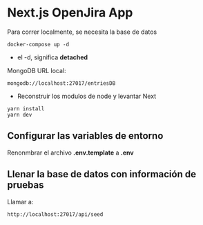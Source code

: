 # Next.js OpenJira App

Para correr localmente, se necesita la base de datos

```
docker-compose up -d
```

- el -d, significa **detached**

MongoDB URL local:

```
mongodb://localhost:27017/entriesDB
```

- Reconstruir los modulos de node y levantar Next

```
yarn install
yarn dev
```

## Configurar las variables de entorno

Renonmbrar el archivo **.env.template** a **.env**

## Llenar la base de datos con información de pruebas

Llamar a:

```
http://localhost:27017/api/seed
```
